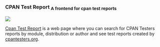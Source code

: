 ### CPAN Test Report <sub>A frontend for cpan test reports</sub>

[![](/uploads/2022/02/2022-02-20-cpants-1024x606.jpg)](https://thorsen.pm/cpants)

[Cpan Test Report](https://thorsen.pm/cpants) is a web page where you can
search for CPAN Testers reports by module, distribution or author and see test
reports created by [cpantesters.org](https://cpantesters.org/).
